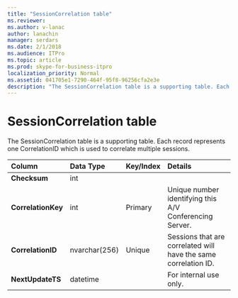```yaml
---
title: "SessionCorrelation table"
ms.reviewer: 
ms.author: v-lanac
author: lanachin
manager: serdars
ms.date: 2/1/2018
ms.audience: ITPro
ms.topic: article
ms.prod: skype-for-business-itpro
localization_priority: Normal
ms.assetid: 041705e1-7290-464f-95f8-96256cfa2e3e
description: "The SessionCorrelation table is a supporting table. Each record represents one CorrelationID which is used to correlate multiple sessions."
---
```


# SessionCorrelation table
 
The SessionCorrelation table is a supporting table. Each record represents one CorrelationID which is used to correlate multiple sessions. 
  
|**Column**|**Data Type**|**Key/Index**|**Details**|
|:-----|:-----|:-----|:-----|
|**Checksum** <br/> |int  <br/> |||
|**CorrelationKey** <br/> |int  <br/> |Primary  <br/> |Unique number identifying this A/V Conferencing Server.  <br/> |
|**CorrelationID** <br/> |nvarchar(256)  <br/> |Unique  <br/> |Sessions that are correlated will have the same correlation ID.  <br/> |
|**NextUpdateTS** <br/> |datetime  <br/> | <br/> |For internal use only.  <br/> |
   

